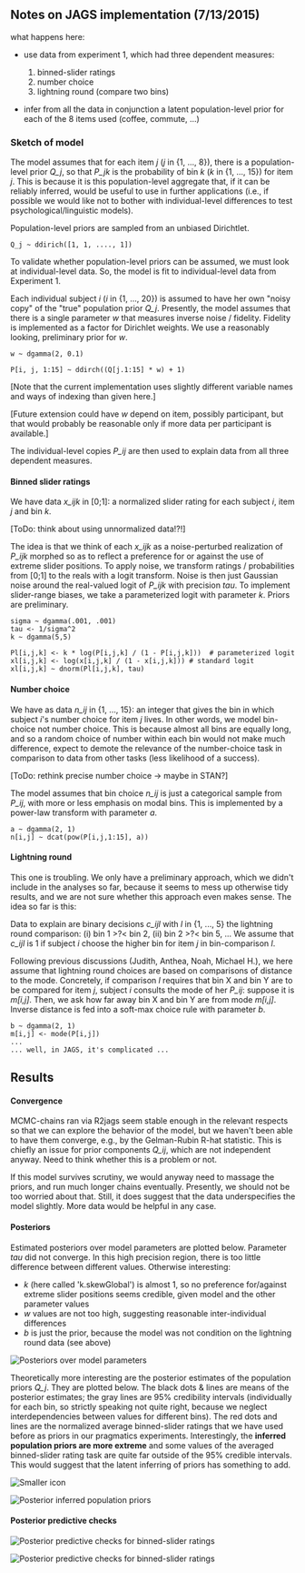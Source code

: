 ## Notes on JAGS implementation (7/13/2015)

what happens here:

* use data from experiment 1, which had three dependent measures:
 	1. binned-slider ratings
	2. number choice
	3. lightning round (compare two bins)

* infer from all the data in conjunction a latent population-level prior for each of the 8 items used (coffee, commute, ...)

### Sketch of model

The model assumes that for each item *j* (*j* in {1, ..., 8}), there is a population-level prior *Q_j*, so that *P_jk* is the probability of bin *k* (*k* in {1, ..., 15}) for item *j*. This is because it is this population-level aggregate that, if it can be reliably inferred, would be useful to use in further applications (i.e., if possible we would like not to bother with individual-level differences to test psychological/linguistic models).

Population-level priors are sampled from an unbiased Dirichtlet.

	Q_j ~ ddirich([1, 1, ...., 1])

To validate whether population-level priors can be assumed, we must look at individual-level data. So, the model is fit to individual-level data from Experiment 1.

Each individual subject *i* (*i* in {1, ..., 20}) is assumed to have her own "noisy copy" of the "true" population prior *Q_j*. Presently, the model assumes that there is a single parameter *w* that measures inverse noise / fidelity. Fidelity is implemented as a factor for Dirichlet weights. We use a reasonably looking, preliminary prior for *w*.

	w ~ dgamma(2, 0.1)

	P[i, j, 1:15] ~ ddirch((Q[j.1:15] * w) + 1)

[Note that the current implementation uses slightly different variable names and ways of indexing than given here.]

[Future extension could have *w* depend on item, possibly participant, but that would probably be reasonable only if more data per participant is available.]

The individual-level copies *P_ij* are then used to explain data from all three dependent measures.

#### Binned slider ratings

We have data *x_ijk* in [0;1]: a normalized slider rating for each subject *i*, item *j* and bin *k*. 

[ToDo: think about using unnormalized data!?!]

The idea is that we think of each *x_ijk* as a noise-perturbed realization of *P_ijk* morphed so as to reflect a preference for or against the use of extreme slider positions. To apply noise, we transform ratings / probabilities from [0;1] to the reals with a logit transform. Noise is then just Gaussian noise around the real-valued logit of *P_ijk* with precision *tau*. To implement slider-range biases, we take a parameterized logit with parameter *k*. Priors are preliminary.

	sigma ~ dgamma(.001, .001)
    tau <- 1/sigma^2
    k ~ dgamma(5,5)
    
    Pl[i,j,k] <- k * log(P[i,j,k] / (1 - P[i,j,k]))  # parameterized logit
    xl[i,j,k] <- log(x[i,j,k] / (1 - x[i,j,k])) # standard logit
    xl[i,j,k] ~ dnorm(Pl[i,j,k], tau)
    
#### Number choice

We have as data *n_ij* in {1, ..., 15}: an integer that gives the bin in which subject *i*'s number choice for item *j* lives. In other words, we model bin-choice not number choice. This is because almost all bins are equally long, and so a random choice of number within each bin would not make much difference, expect to demote the relevance of the number-choice task in comparison to data from other tasks (less likelihood of a success).

[ToDo: rethink precise number choice -> maybe in STAN?]

The model assumes that bin choice *n_ij* is just a categorical sample from *P_ij*, with more or less emphasis on modal bins. This is implemented by a power-law transform with parameter *a*.

	a ~ dgamma(2, 1)
	n[i,j] ~ dcat(pow(P[i,j,1:15], a))

#### Lightning round

This one is troubling. We only have a preliminary approach, which we didn't include in the analyses so far, because it seems to mess up otherwise tidy results, and we are not sure whether this approach even makes sense. The idea so far is this:

Data to explain are binary decisions *c_ijl* with *l* in {1, ..., 5} the lightning round comparison: (i) bin 1 >?< bin 2, (ii) bin 2 >?< bin 5, ... We assume that *c_ijl* is 1 if subject *i* choose the higher bin for item *j* in bin-comparison *l*.

Following previous discussions (Judith, Anthea, Noah, Michael H.), we here assume that lightning round choices are based on comparisons of distance to the mode. Concretely, if  comparison *l* requires that bin X and bin Y are to be compared for item *j*, subject *i* consults the mode of her *P_ij*: suppose it is *m[i,j]*. Then, we ask how far away bin X and bin Y are from mode *m[i,j]*. Inverse distance is fed into a soft-max choice rule with parameter *b*.

	b ~ dgamma(2, 1)
	m[i,j] <- mode(P[i,j])
	...
	... well, in JAGS, it's complicated ... 

	
## Results 

#### Convergence

MCMC-chains ran via R2jags seem stable enough in the relevant respects so that we can explore the behavior of the model, but we haven't been able to have them converge, e.g., by the Gelman-Rubin R-hat statistic. This is chiefly an issue for prior components *Q_ij*, which are not independent anyway. Need to think whether this is a problem or not.

If this model survives scrutiny, we would anyway need to massage the priors, and run much longer chains eventually. Presently, we should not be too worried about that. Still, it does suggest that the data underspecifies the model slightly. More data would be helpful in any case.

#### Posteriors

Estimated posteriors over model parameters are plotted below. Parameter *tau* did not converge. In this high precision region, there is too little difference between different values. Otherwise interesting:

* *k* (here called 'k.skewGlobal') is almost 1, so no preference for/against extreme slider positions seems credible, given model and the other parameter values
* *w* values are not too high, suggesting reasonable inter-individual differences
* *b* is just the prior, because the model was not condition on the lightning round data (see above)

![Posteriors over model parameters](/prag/plots/posterior_parameters.png "Posteriors over model parameters")

Theoretically more interesting are the posterior estimates of the population priors *Q_j*. They are plotted below. The black dots & lines are means of the posterior estimates; the gray lines are 95% credibility intervals (individually for each bin, so strictly speaking not quite right, because we neglect interdependencies between values for different bins). The red dots and lines are the normalized average binned-slider ratings that we have used before as priors in our pragmatics experiments. Interestingly, the **inferred population priors are more extreme** and some values of the averaged binned-slider rating task are quite far outside of the 95% credible intervals. This would suggest that the latent inferring of priors has something to add.

![Smaller icon](/prag/plots/pop_priors.png "Title here")

![Posterior inferred population priors](/prag/plots/pop_priors.png "Posterior inferred population priors")

#### Posterior predictive checks

![Posterior predictive checks for binned-slider ratings](/prag/plots/ppc_slider.png "Posterior predictive checks for number choice")
	
![Posterior predictive checks for binned-slider ratings](/prag/plots/ppc_number.png "Posterior predictive checks for number choice")